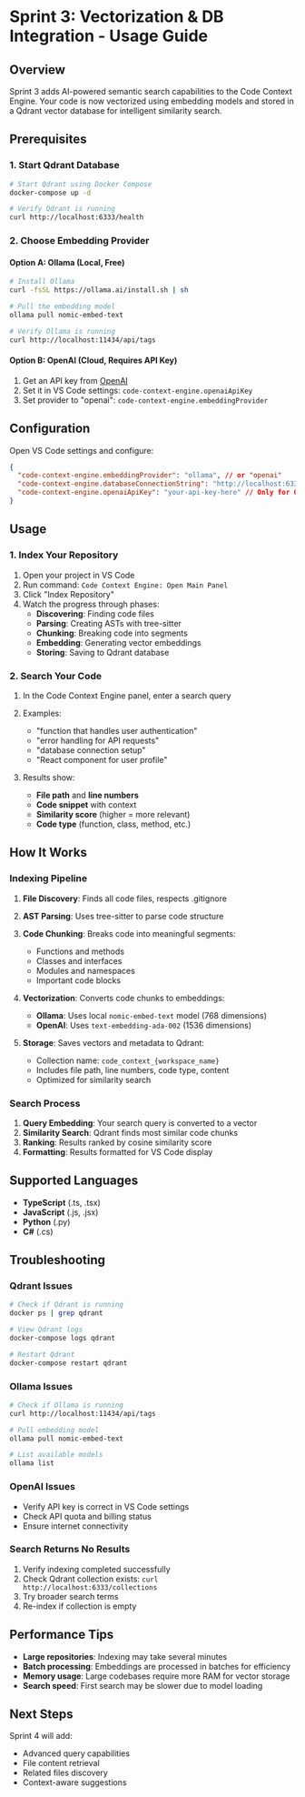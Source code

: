 # Sprint 3: Vectorization & DB Integration - Usage Guide

## Overview

Sprint 3 adds AI-powered semantic search capabilities to the Code Context Engine. Your code is now vectorized using embedding models and stored in a Qdrant vector database for intelligent similarity search.

## Prerequisites

### 1. Start Qdrant Database

```bash
# Start Qdrant using Docker Compose
docker-compose up -d

# Verify Qdrant is running
curl http://localhost:6333/health
```

### 2. Choose Embedding Provider

#### Option A: Ollama (Local, Free)
```bash
# Install Ollama
curl -fsSL https://ollama.ai/install.sh | sh

# Pull the embedding model
ollama pull nomic-embed-text

# Verify Ollama is running
curl http://localhost:11434/api/tags
```

#### Option B: OpenAI (Cloud, Requires API Key)
1. Get an API key from [OpenAI](https://platform.openai.com/api-keys)
2. Set it in VS Code settings: `code-context-engine.openaiApiKey`
3. Set provider to "openai": `code-context-engine.embeddingProvider`

## Configuration

Open VS Code settings and configure:

```json
{
  "code-context-engine.embeddingProvider": "ollama", // or "openai"
  "code-context-engine.databaseConnectionString": "http://localhost:6333",
  "code-context-engine.openaiApiKey": "your-api-key-here" // Only for OpenAI
}
```

## Usage

### 1. Index Your Repository

1. Open your project in VS Code
2. Run command: `Code Context Engine: Open Main Panel`
3. Click "Index Repository"
4. Watch the progress through phases:
   - **Discovering**: Finding code files
   - **Parsing**: Creating ASTs with tree-sitter
   - **Chunking**: Breaking code into segments
   - **Embedding**: Generating vector embeddings
   - **Storing**: Saving to Qdrant database

### 2. Search Your Code

1. In the Code Context Engine panel, enter a search query
2. Examples:
   - "function that handles user authentication"
   - "error handling for API requests"
   - "database connection setup"
   - "React component for user profile"

3. Results show:
   - **File path** and **line numbers**
   - **Code snippet** with context
   - **Similarity score** (higher = more relevant)
   - **Code type** (function, class, method, etc.)

## How It Works

### Indexing Pipeline

1. **File Discovery**: Finds all code files, respects .gitignore
2. **AST Parsing**: Uses tree-sitter to parse code structure
3. **Code Chunking**: Breaks code into meaningful segments:
   - Functions and methods
   - Classes and interfaces
   - Modules and namespaces
   - Important code blocks

4. **Vectorization**: Converts code chunks to embeddings:
   - **Ollama**: Uses local `nomic-embed-text` model (768 dimensions)
   - **OpenAI**: Uses `text-embedding-ada-002` (1536 dimensions)

5. **Storage**: Saves vectors and metadata to Qdrant:
   - Collection name: `code_context_{workspace_name}`
   - Includes file path, line numbers, code type, content
   - Optimized for similarity search

### Search Process

1. **Query Embedding**: Your search query is converted to a vector
2. **Similarity Search**: Qdrant finds most similar code chunks
3. **Ranking**: Results ranked by cosine similarity score
4. **Formatting**: Results formatted for VS Code display

## Supported Languages

- **TypeScript** (.ts, .tsx)
- **JavaScript** (.js, .jsx)
- **Python** (.py)
- **C#** (.cs)

## Troubleshooting

### Qdrant Issues
```bash
# Check if Qdrant is running
docker ps | grep qdrant

# View Qdrant logs
docker-compose logs qdrant

# Restart Qdrant
docker-compose restart qdrant
```

### Ollama Issues
```bash
# Check if Ollama is running
curl http://localhost:11434/api/tags

# Pull embedding model
ollama pull nomic-embed-text

# List available models
ollama list
```

### OpenAI Issues
- Verify API key is correct in VS Code settings
- Check API quota and billing status
- Ensure internet connectivity

### Search Returns No Results
1. Verify indexing completed successfully
2. Check Qdrant collection exists: `curl http://localhost:6333/collections`
3. Try broader search terms
4. Re-index if collection is empty

## Performance Tips

- **Large repositories**: Indexing may take several minutes
- **Batch processing**: Embeddings are processed in batches for efficiency
- **Memory usage**: Large codebases require more RAM for vector storage
- **Search speed**: First search may be slower due to model loading

## Next Steps

Sprint 4 will add:
- Advanced query capabilities
- File content retrieval
- Related files discovery
- Context-aware suggestions
